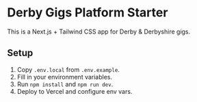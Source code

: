 # Derby Gigs Platform Starter

This is a Next.js + Tailwind CSS app for Derby & Derbyshire gigs.

## Setup

1. Copy `.env.local` from `.env.example`.
2. Fill in your environment variables.
3. Run `npm install` and `npm run dev`.
4. Deploy to Vercel and configure env vars.